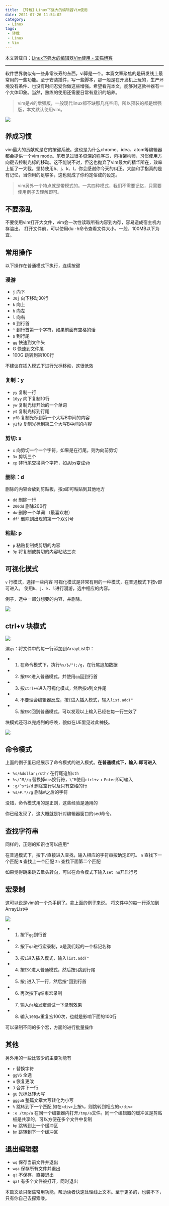 ```yaml
---
title: 【转载】Linux下强大的编辑器Vim使用
date: 2021-07-26 11:54:02
category:
 - Linux
tags:
 - 转载 
 - Linux
 - Vim
---
```


本文转载自：[Linux下强大的编辑器Vim使用 - 笨猫博客](https://www.nbmao.com/archives/4846)

---

软件世界貌似有一些非常长寿的东西，vi算是一个。本篇文章聚焦的是研发线上最常用的一些功能。至于安装插件，写一些脚本，那一般是在开发机上玩的，生产环境没有条件、也没有时间忍受你做这些增强。希望看完本文，能够对这款神器有一个大体印象。当然，熟练的使用还需要日常有意识的培养。

> vim是vi的增强版，一般现代linux都不缺那几兆空间，所以预装的都是增强版，本文默认使用vim。

<!-- more -->

![](https://b3logfile.com/file/2021/07/solo-fetchupload-6504974704771757212-6f728c6c.png)

## 养成习惯

vim最大的贡献就是它的按键系统。这也是为什么chrome、idea、atom等编辑器都会提供一个vim mode。笔者见过很多资深的程序员，包括架构师，习惯使用方向键去控制光标的移动。这不能说不对，但这也抛弃了vim最大的精华所在，效率上低了一大截。坚持使用h、j、k、l，你会感谢你今天的纠正。大脑和手指真的是有记忆，当你用的足够多，这也就成了你约定俗成的设定。

> vim另外一个特点就是带模式的。一共四种模式，我们不需要记忆，只需要使用例子去理解即可。

## 不要添乱

不要使用vim打开大文件，vim会一次性读取所有内容到内存，容易造成宿主机内存溢出。
打开文件前，可以使用du -h命令查看文件大小。一般，100MB以下为宜。

## 常用操作

以下操作在普通模式下执行，连续按键

### 漫游

* `j` 向下
* `30j` 向下移动30行
* `k` 向上
* `h` 向左
* `l` 向右
* `0` 到行首
* `^` 到行首第一个字符，如果前面有空格的话
* `$` 到行尾
* `gg` 快速到文件头
* G 快速到文件尾
* 100G 跳转到第100行

不建议在插入模式下进行光标移动，这很低效

### 复制：y

* `yy` 复制一行
* `10yy` 向下复制10行
* `yw` 复制光标开始的一个单词
* `y$` 复制光标到行尾
* `yfB` 复制光标到第一个大写B中间的内容
* `y2fB` 复制光标到第二个大写B中间的内容

### 剪切: x

* `x` 向剪切一个一个字符，如果是在行尾，则为向前剪切
* `3x` 剪切三个
* `xp` 非行尾交换两个字符，如从bs变成sb

### 删除：d

删除的内容会放到剪贴板，按p即可粘贴到其他地方

* `dd` 删除一行
* `200dd` 删除200行
* `dw` 删除一个单词 （最喜欢啦）
* `df"` 删除到出现的第一个双引号

### 粘贴: p

* `p` 粘贴复制或剪切的内容
* `3p` 将复制或剪切的内容粘贴三次

## 可视化模式

`v` 行模式，选择一些内容
可视化模式是非常有用的一种模式，在普通模式下按v即可进入。
使用`h`、`j`、`k`、`l`进行漫游，选中相应的内容。

例子，选中一部分想要的内容，并删除。

![](https://b3logfile.com/file/2021/07/solo-fetchupload-362442739740492398-4296fbb2.gif)

## ctrl+v 块模式

![](https://b3logfile.com/file/2021/07/solo-fetchupload-3568388854781998829-aec89283.gif)

演示：将文件中的每一行添加到ArrayList中：

* 1) 在命令模式下，执行`%s/$/");/g`，在行尾追加数据
* 2) 按`ESC`进入普通模式，并使用`gg`回到行首
* 3) 按`ctrl+v`进入可视化模式，然后按`G`到文件尾
* 4) 不要理会编辑器反应，按`I`进入插入模式，输入`list.add("`
* 5) 按`ESC`回到普通模式，可以发现以上输入已经在每一行生效了

块模式还可以完成列的呼唤，貌似在UE里见过此神技。

![](https://b3logfile.com/file/2021/07/solo-fetchupload-4780889735066613713-35dcfa4a.gif)

## 命令模式

上面的例子里已经展示了命令模式的进入模式。**在普通模式下，输入:即可进入**

* `%s/&dollar;/sth/` 在行尾追加`sth`
* `%s/^M//g` 替换掉`dos`换行符，`\^M`使用`ctrl+v` + `Enter`即可输入
* `:g/^s*$/d` 删除空行以及只有空格的行
* `%s/#.*//g` 删除#之后的字符

没错，命令模式用的是正则，这些经验是通用的

你已经发现了，这大概就是针对编辑器窗口的sed命令。

## 查找字符串

同样的，正则的知识也可以应用*

在普通模式下，按下`/`直接进入查找，输入相应的字符串按确定即可。
`n` 查找下一个匹配
`N` 查找上一个匹配
`2n` 查找下面第二个匹配

如果觉得跳来跳去晕头转向，可以在命令模式下输入`set nu`开启行号

## 宏录制

这可以说是vim的一个杀手锏了。拿上面的例子来说。
将文件中的每一行添加到ArrayList中

![](https://b3logfile.com/file/2021/07/solo-fetchupload-2330669023976418547-6876811b.gif)

* 1) 按下`gg`到行首
* 2) 按下`qa`进行宏录制，a是我们起的一个标记名称
* 3) 按`I`进入插入模式，输入`list.add("`
* 4) 按`ESC`进入普通模式，然后按`$`跳到行尾
* 5) 按`j`进入下一行，然后按`^`回到行首
* 6) 再次按下`q`结束宏录制
* 7) 输入`@a`触发宏测试一下录制效果
* 8) 输入`100@a`重复宏100次，也就是影响下面的100行

可以录制不同的多个宏，方面的进行批量操作

## 其他

另外用的一些比较少的主要功能有

* `r` 替换字符
* `ggVG` 全选
* `u` 恢复更改
* `J` 合并下一行
* `gU` 光标处转大写
* `ggguG` 整篇文章大写转化为小写
* `%` 跳转到下一个匹配,如在`<div>`上按`%`，则跳转到相应的`</div>`
* `:e /tmp/a` 在同一个编辑器内打开`/tmp/a`文件。同一个编辑器的缓冲区是剪贴板是共享的，可以方便在多个文件中复制
* `bp` 跳转到上一个缓冲区
* `bn` 跳转到下一个缓冲区

## 退出编辑器

* `wq` 保存当前文件并退出
* `wqa` 保存所有文件并退出
* `q!` 不保存，直接退出
* `qa!` 有多个文件被打开，同时退出

本篇文章只聚焦常用功能，帮助读者快速处理线上文本。至于更多的，也装不下，只有你自己去探索喽。
